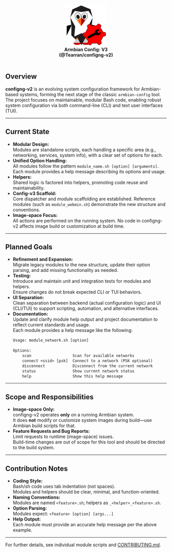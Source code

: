 <p align="center">
  <a href="#overview">
    <img src="https://raw.githubusercontent.com/armbian/configng/main/share/icons/hicolor/scalable/configng-tux.svg" width="128" alt="Armbian Config Logo" />
  </a><br>
  <strong>Armbian Config: V3<br>(@Tearran/configng-v2)</strong><br>
  <br>
</p>

## Overview

**configng-v2** is an evolving system configuration framework for Armbian-based systems, forming the next stage of the classic `armbian-config` tool.  
The project focuses on maintainable, modular Bash code, enabling robust system configuration via both command-line (CLI) and text user interfaces (TUI).

---

## Current State

- **Modular Design:**  
	Modules are standalone scripts, each handling a specific area (e.g., networking, services, system info), with a clear set of options for each.
- **Unified Option Handling:**  
	All modules follow the pattern `module_name.sh [option] [arguments]`. Each module provides a help message describing its options and usage.
- **Helpers:**  
	Shared logic is factored into helpers, promoting code reuse and maintainability.
- **Config-v3 Scaffold:**  
	Core dispatcher and module scaffolding are established. Reference modules (such as `module_webmin.sh`) demonstrate the new structure and conventions.
- **Image-space Focus:**  
	All actions are performed on the running system. No code in configng-v2 affects image build or customization at build time.

---

## Planned Goals

- **Refinement and Expansion:**  
	Migrate legacy modules to the new structure, update their option parsing, and add missing functionality as needed.
- **Testing:**  
	Introduce and maintain unit and integration tests for modules and helpers.  
	Ensure changes do not break expected CLI or TUI behaviors.
- **UI Separation:**  
	Clean separation between backend (actual configuration logic) and UI (CLI/TUI) to support scripting, automation, and alternative interfaces.
- **Documentation:**  
	Update and clarify module help output and project documentation to reflect current standards and usage.  
	Each module provides a help message like the following:
    ```
    Usage: module_network.sh [option]

    Options:
    	scan                  Scan for available networks
    	connect <ssid> [psk]  Connect to a network (PSK optional)
    	disconnect            Disconnect from the current network
    	status                Show current network status
    	help                  Show this help message
    ```

---

## Scope and Responsibilities

- **Image-space Only:**  
	configng-v2 operates **only** on a running Armbian system.  
	It does **not** modify or customize system images during build—use Armbian build scripts for that.
- **Feature Requests and Bug Reports:**  
	Limit requests to runtime (image-space) issues.  
	Build-time changes are out of scope for this tool and should be directed to the build system.

---

## Contribution Notes

- **Coding Style:**  
	Bash/sh code uses tab indentation (not spaces).  
	Modules and helpers should be clear, minimal, and function-oriented.
- **Naming Conventions:**  
	Modules are named `<feature>.sh`; helpers as `_<helper>_<feature>.sh`.
- **Option Parsing:**  
	Modules expect: `<feature> [option] [args...]`  
- **Help Output:**  
	Each module must provide an accurate help message per the above example.

---

For further details, see individual module scripts and [CONTRIBUTING.md](CONTRIBUTING.md).
